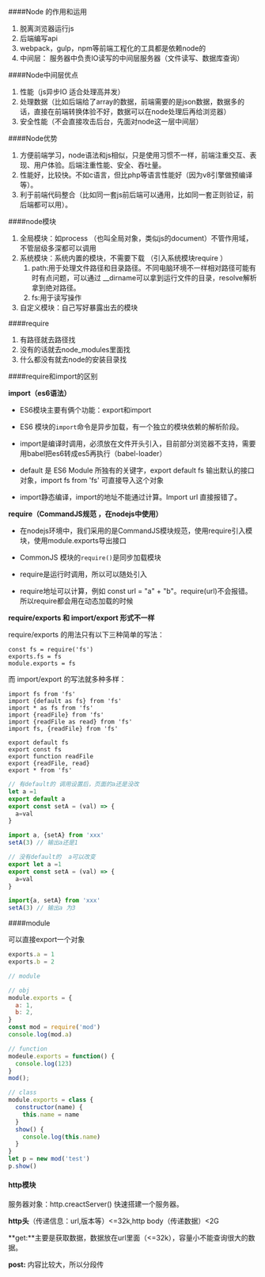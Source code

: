 ####Node 的作用和运用

1. 脱离浏览器运行js
2. 后端编写api
3. webpack，gulp，npm等前端工程化的工具都是依赖node的
4. 中间层： 服务器中负责IO读写的中间层服务器（文件读写、数据库查询）

####Node中间层优点

1. 性能（js异步IO 适合处理高并发）
2. 处理数据（比如后端给了array的数据，前端需要的是json数据，数据多的话，直接在前端转换体验不好，数据可以在node处理后再给浏览器）
3. 安全性能（不会直接攻击后台，先面对node这一层中间层）

####Node优势

1. 方便前端学习，node语法和js相似，只是使用习惯不一样，前端注重交互、表现、用户体验。后端注重性能、安全、吞吐量。
2. 性能好，比较快。不如c语言，但比php等语言性能好（因为v8引擎做预编译等）。
3. 利于前端代码整合（比如同一套js前后端可以通用，比如同一套正则验证，前后端都可以用）。

####node模块

1. 全局模块：如process （也叫全局对象，类似js的document）不管作用域，不管层级多深都可以调用
2. 系统模块：系统内置的模块，不需要下载 （引入系统模块require ）
   1. path:用于处理文件路径和目录路径。不同电脑环境不一样相对路径可能有时有点问题，可以通过 __dirname可以拿到运行文件的目录，resolve解析拿到绝对路径。
   2. fs:用于读写操作
3. 自定义模块：自己写好暴露出去的模块

####require

1. 有路径就去路径找
2. 没有的话就去node_modules里面找
3. 什么都没有就去node的安装目录找

####require和import的区别

**import（es6语法）**

- ES6模块主要有俩个功能：export和import
- ES6 模块的`import`命令是异步加载，有一个独立的模块依赖的解析阶段。

- import是编译时调用，必须放在文件开头引入，目前部分浏览器不支持，需要用babel把es6转成es5再执行（babel-loader）
- default 是 ES6 Module 所独有的关键字，export default fs 输出默认的接口对象，import fs from 'fs' 可直接导入这个对象
- import静态编译，import的地址不能通过计算。Import url 直接报错了。

**require（CommandJS规范 ，在nodejs中使用）**

- 在nodejs环境中，我们采用的是CommandJS模块规范，使用require引入模块，使用module.exports导出接口
- CommonJS 模块的`require()`是同步加载模块

- require是运行时调用，所以可以随处引入
- require地址可以计算，例如 const url = "a" + "b"。require(url)不会报错。所以require都会用在动态加载的时候

**require/exports 和 import/export 形式不一样**

require/exports 的用法只有以下三种简单的写法：

```text
const fs = require('fs')
exports.fs = fs
module.exports = fs
```

而 import/export 的写法就多种多样：

```text
import fs from 'fs'
import {default as fs} from 'fs'
import * as fs from 'fs'
import {readFile} from 'fs'
import {readFile as read} from 'fs'
import fs, {readFile} from 'fs'

export default fs
export const fs
export function readFile
export {readFile, read}
export * from 'fs'
```

```javascript
// 有default的 调用设置后，页面的a还是没改
let a =1
export default a
export const setA = (val) => {
  a=val
}

import a, {setA} from 'xxx'
setA(3) // 输出a还是1

// 没有default的  a可以改变
export let a =1
export const setA = (val) => {
  a=val
}

import{a, setA} from 'xxx'
setA(3) // 输出a 为3

```



####module

可以直接export一个对象

```javascript
exports.a = 1
exports.b = 2

// module

// obj
module.exports = {
  a: 1,
  b: 2,
}
const mod = require('mod')
console.log(mod.a)

// function
modeule.exports = function() {
  console.log(123)
}
mod();

// class
module.exports = class {
  constructor(name) {
    this.name = name
  }
  show() {
    console.log(this.name)
  }
}
let p = new mod('test')
p.show()
```

#### http模块

服务器对象：http.creactServer() 快速搭建一个服务器。

**http头**（传递信息：url,版本等）<=32k,http body（传递数据）<2G

**get:**主要是获取数据，数据放在url里面（<=32k），容量小不能查询很大的数据。

**post:** 内容比较大，所以分段传